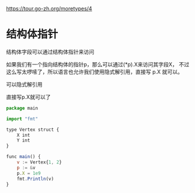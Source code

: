 https://tour.go-zh.org/moretypes/4

# 结构体指针

结构体字段可以通过结构体指针来访问

如果我们有一个指向结构体的指针p，那么可以通过(*p).X来访问其字段X， 不过这么写太啰嗦了，所以语言也允许我们使用隐式解引用，直接写 p.X 就可以。

可以隐式解引用

直接写p.X就可以了

```js
package main

import "fmt"

type Vertex struct {
	X int
	Y int
}

func main() {
	v := Vertex{1, 2}
	p := &v
	p.X = 1e9
	fmt.Println(v)
}
```
